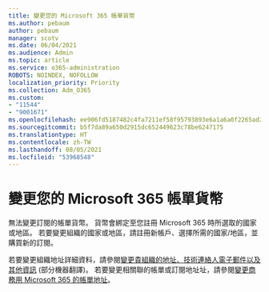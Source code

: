 ```yaml
---
title: 變更您的 Microsoft 365 帳單貨幣
ms.author: pebaum
author: pebaum
manager: scotv
ms.date: 06/04/2021
ms.audience: Admin
ms.topic: article
ms.service: o365-administration
ROBOTS: NOINDEX, NOFOLLOW
localization_priority: Priority
ms.collection: Adm_O365
ms.custom:
- "11544"
- "9001671"
ms.openlocfilehash: ee906fd5187482c4fa7211ef58f95793893e6a1a6a0f2265ad23a8e206780433
ms.sourcegitcommit: b5f7da89a650d2915dc652449623c78be6247175
ms.translationtype: HT
ms.contentlocale: zh-TW
ms.lasthandoff: 08/05/2021
ms.locfileid: "53968548"
---
```

# <a name="change-your-microsoft-365-billing-currency"></a>變更您的 Microsoft 365 帳單貨幣

無法變更訂閱的帳單貨幣。 貨幣會綁定至您註冊 Microsoft 365 時所選取的國家或地區。 若要變更組織的國家或地區，請註冊新帳戶、選擇所需的國家/地區，並購買新的訂閱。 

若要變更組織地址詳細資料，請參閱[變更貴組織的地址、技術連絡人電子郵件以及其他資訊](/microsoft-365/admin/manage/change-address-contact-and-more) (部分機器翻譯)。 若要變更相關聯的帳單或訂閱地址址，請參閱[變更商務用 Microsoft 365 的帳單地址](/microsoft-365/commerce/billing-and-payments/change-your-billing-addresses)。 